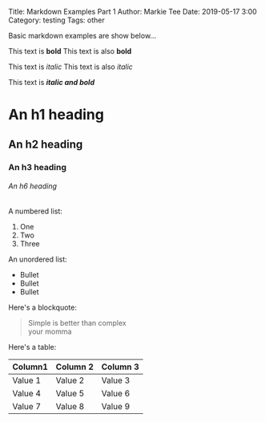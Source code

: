 Title: Markdown Examples Part 1
Author: Markie Tee
Date: 2019-05-17 3:00
Category: testing
Tags: other

Basic markdown examples are show below...

This text is **bold**
This text is also __bold__

This text is *italic*
This text is also _italic_

This text is **_italic and bold_**

# An h1 heading
## An h2 heading
### An h3 heading
###### An h6 heading

A numbered list:

1. One
2. Two
3. Three

An unordered list:

* Bullet
* Bullet
* Bullet

Here's a blockquote:

> Simple is better than complex  
> your momma

Here's a table:

| Column1 | Column 2 | Column 3
|----|----|----|
| Value 1 | Value 2 | Value 3 |
| Value 4 | Value 5 | Value 6 |
| Value 7 | Value 8 | Value 9 |

